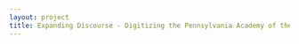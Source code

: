 ```yaml
--- 
layout: project 
title: Expanding Discourse - Digitizing the Pennsylvania Academy of the Fine Arts' Visiting Artist and Symposium audio collections
---
```



